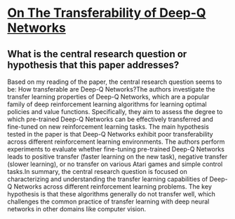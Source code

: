 # [On The Transferability of Deep-Q Networks](https://arxiv.org/abs/2110.02639v2)

## What is the central research question or hypothesis that this paper addresses?

Based on my reading of the paper, the central research question seems to be: How transferable are Deep-Q Networks?The authors investigate the transfer learning properties of Deep-Q Networks, which are a popular family of deep reinforcement learning algorithms for learning optimal policies and value functions. Specifically, they aim to assess the degree to which pre-trained Deep-Q Networks can be effectively transferred and fine-tuned on new reinforcement learning tasks. The main hypothesis tested in the paper is that Deep-Q Networks exhibit poor transferability across different reinforcement learning environments. The authors perform experiments to evaluate whether fine-tuning pre-trained Deep-Q Networks leads to positive transfer (faster learning on the new task), negative transfer (slower learning), or no transfer on various Atari games and simple control tasks.In summary, the central research question is focused on characterizing and understanding the transfer learning capabilities of Deep-Q Networks across different reinforcement learning problems. The key hypothesis is that these algorithms generally do not transfer well, which challenges the common practice of transfer learning with deep neural networks in other domains like computer vision.
